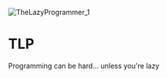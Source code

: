 
![TheLazyProgrammer_1](https://user-images.githubusercontent.com/22364421/178930413-4c3d7cbb-da2e-4e53-aedb-8df823d06fc6.svg)


# TLP
Programming can be hard... unless you're lazy
